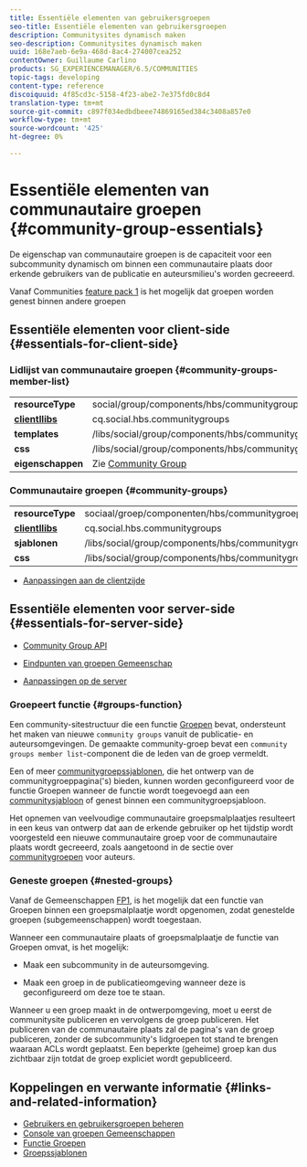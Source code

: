 ```yaml
---
title: Essentiële elementen van gebruikersgroepen
seo-title: Essentiële elementen van gebruikersgroepen
description: Communitysites dynamisch maken
seo-description: Communitysites dynamisch maken
uuid: 168e7aeb-6e9a-468d-8ac4-274007cea252
contentOwner: Guillaume Carlino
products: SG_EXPERIENCEMANAGER/6.5/COMMUNITIES
topic-tags: developing
content-type: reference
discoiquuid: 4f85cd3c-5158-4f23-abe2-7e375fd0c8d4
translation-type: tm+mt
source-git-commit: c897f034edbdbeee74869165ed384c3408a857e0
workflow-type: tm+mt
source-wordcount: '425'
ht-degree: 0%

---
```



# Essentiële elementen van communautaire groepen {#community-group-essentials}

De eigenschap van communautaire groepen is de capaciteit voor een subcommunity dynamisch om binnen een communautaire plaats door erkende gebruikers van de publicatie en auteursmilieu&#39;s worden gecreeerd.

Vanaf Communities [feature pack 1](deploy-communities.md#latestfeaturepack) is het mogelijk dat groepen worden genest binnen andere groepen

## Essentiële elementen voor client-side {#essentials-for-client-side}

### Lidlijst van communautaire groepen {#community-groups-member-list}

<table>
 <tbody>
  <tr>
   <td> <strong>resourceType</strong></td>
   <td>social/group/components/hbs/communitygrouplidlist</td>
  </tr>
  <tr>
   <td> <a href="clientlibs.md"><strong>clientllibs</strong></a></td>
   <td>cq.social.hbs.communitygroups</td>
  </tr>
  <tr>
   <td> <strong>templates</strong></td>
   <td> /libs/social/group/components/hbs/communitygroupmemberlist/communitygroupmemberlist.hbs<br /> </td>
  </tr>
  <tr>
   <td> <strong>css</strong></td>
   <td> /libs/social/group/components/hbs/communitygroupmemberlist/clientlibs/memberList.css</td>
  </tr>
  <tr>
   <td><strong>eigenschappen</strong></td>
   <td>Zie <a href="creating-groups.md">Community Group</a></td>
  </tr>
 </tbody>
</table>

### Communautaire groepen {#community-groups}

<table>
 <tbody>
  <tr>
   <td> <strong>resourceType</strong></td>
   <td>sociaal/groep/componenten/hbs/communitygroepen</td>
  </tr>
  <tr>
   <td> <a href="clientlibs.md"><strong>clientllibs</strong></a></td>
   <td>cq.social.hbs.communitygroups</td>
  </tr>
  <tr>
   <td> <strong>sjablonen</strong></td>
   <td> /libs/social/group/components/hbs/communitygroups/communitygroups.hbs<br /> </td>
  </tr>
  <tr>
   <td> <strong>css</strong></td>
   <td> /libs/social/group/components/hbs/communitygroupmemberlist/clientlibs/communitygroups.css</td>
  </tr>
 </tbody>
</table>

* [Aanpassingen aan de clientzijde](client-customize.md)

## Essentiële elementen voor server-side {#essentials-for-server-side}

* [Community Group API](https://helpx.adobe.com/experience-manager/6-5/sites/developing/using/reference-materials/javadoc/com/adobe/cq/social/group/client/api/package-summary.html)

* [Eindpunten van groepen Gemeenschap](https://helpx.adobe.com/experience-manager/6-5/sites/developing/using/reference-materials/javadoc/com/adobe/cq/social/group/client/endpoints/package-summary.html)

* [Aanpassingen op de server](server-customize.md)

### Groepeert functie {#groups-function}

Een community-sitestructuur die een functie [Groepen](functions.md#groups-function) bevat, ondersteunt het maken van nieuwe `community groups` vanuit de publicatie- en auteursomgevingen. De gemaakte community-groep bevat een `community groups member list`-component die de leden van de groep vermeldt.

Een of meer [communitygroepssjablonen](tools-groups.md), die het ontwerp van de communitygroeppagina(&#39;s) bieden, kunnen worden geconfigureerd voor de functie Groepen wanneer de functie wordt toegevoegd aan een [communitysjabloon](sites.md) of genest binnen een communitygroepsjabloon.

Het opnemen van veelvoudige communautaire groepsmalplaatjes resulteert in een keus van ontwerp dat aan de erkende gebruiker op het tijdstip wordt voorgesteld een nieuwe communautaire groep voor de communautaire plaats wordt gecreeerd, zoals aangetoond in de sectie over [communitygroepen](creating-groups.md) voor auteurs.

### Geneste groepen {#nested-groups}

Vanaf de Gemeenschappen [FP1](deploy-communities.md#latestfeaturepack), is het mogelijk dat een functie van Groepen binnen een groepsmalplaatje wordt opgenomen, zodat genestelde groepen (subgemeenschappen) wordt toegestaan.

Wanneer een communautaire plaats of groepsmalplaatje de functie van Groepen omvat, is het mogelijk:

* Maak een subcommunity in de auteursomgeving.

* Maak een groep in de publicatieomgeving wanneer deze is geconfigureerd om deze toe te staan.

Wanneer u een groep maakt in de ontwerpomgeving, moet u eerst de communitysite publiceren en vervolgens de groep publiceren. Het publiceren van de communautaire plaats zal de pagina&#39;s van de groep publiceren, zonder de subcommunity&#39;s lidgroepen tot stand te brengen waaraan ACLs wordt geplaatst. Een beperkte (geheime) groep kan dus zichtbaar zijn totdat de groep expliciet wordt gepubliceerd.

## Koppelingen en verwante informatie {#links-and-related-information}

* [Gebruikers en gebruikersgroepen beheren](users.md)
* [Console van groepen Gemeenschappen](groups.md)
* [Functie Groepen](functions.md#groups-function)
* [Groepssjablonen](tools-groups.md)

